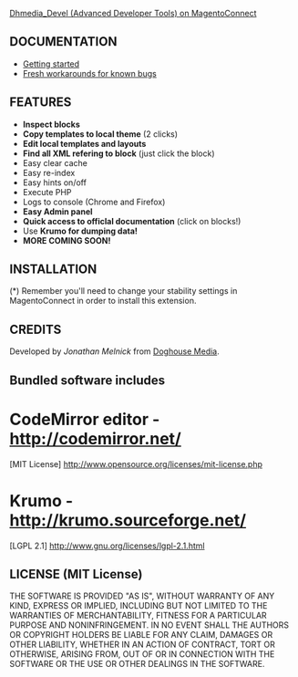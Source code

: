 <a href="http://www.magentocommerce.com/magento-connect/jonathan.dh/extension/6604/dhmedia_devel">Dhmedia_Devel (Advanced Developer Tools) on MagentoConnect</a>

<h2>DOCUMENTATION</h2>

<ul>
<li><a href="http://www.magentocommerce.com/boards/viewthread/227771/">Getting started</a></li>
<li><a href="http://www.magentocommerce.com/boards/viewthread/227780/">Fresh workarounds for known bugs</a></li>
</ul>

<h2>FEATURES</h2>
<ul>
<li><strong>Inspect blocks</strong></li>
<li><strong>Copy templates to local theme</strong> (2 clicks)</li>
<li><strong>Edit local templates and layouts</strong></li>
<li><strong>Find all XML refering to block</strong> (just click the block)</li>
<li>Easy clear cache</li>
<li>Easy re-index</li>
<li>Easy hints on/off</li>
<li>Execute PHP</li>
<li>Logs to console (Chrome and Firefox)</li>
<li><strong>Easy Admin panel</strong></li>
<li><strong>Quick access to officlal documentation</strong> (click on blocks!)</li>
<li>Use&nbsp;<strong>Krumo for dumping data!</strong></li>
<li><strong>MORE COMING SOON!</strong></li>
</ul>

<h2>INSTALLATION</h2>
(*) Remember you'll need to change your stability settings in MagentoConnect in order to install this extension.

<h2>CREDITS</h2>
Developed by <em>Jonathan Melnick</em> from <a title="Visit Doghouse Media - Perth based web agency specialised in Magento Ecommerce, Drupal CMS and custom applications." href="http://www.dhmedia.com.au" target="_blank">Doghouse Media</a>.

<h2>Bundled software includes</h2>

# CodeMirror editor - http://codemirror.net/
[MIT License] http://www.opensource.org/licenses/mit-license.php

# Krumo - http://krumo.sourceforge.net/
[LGPL 2.1] http://www.gnu.org/licenses/lgpl-2.1.html


<h2>LICENSE (MIT License)</h2>
THE SOFTWARE IS PROVIDED "AS IS", WITHOUT WARRANTY OF ANY KIND, EXPRESS OR IMPLIED, INCLUDING BUT NOT LIMITED TO THE WARRANTIES OF MERCHANTABILITY, FITNESS FOR A PARTICULAR PURPOSE AND NONINFRINGEMENT. IN NO EVENT SHALL THE AUTHORS OR COPYRIGHT HOLDERS BE LIABLE FOR ANY CLAIM, DAMAGES OR OTHER LIABILITY, WHETHER IN AN ACTION OF CONTRACT, TORT OR OTHERWISE, ARISING FROM, OUT OF OR IN CONNECTION WITH THE SOFTWARE OR THE USE OR OTHER DEALINGS IN THE SOFTWARE.
